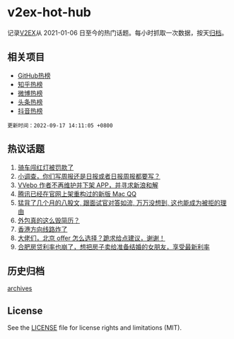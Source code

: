 # v2ex-hot-hub

 记录[V2EX](https://www.v2ex.com/)从 2021-01-06 日至今的热门话题。每小时抓取一次数据，按天[归档](archives)。
 
 ## 相关项目

- [GitHub热榜](https://github.com/snaildev/github-hot-hub)
- [知乎热榜](https://github.com/snaildev/zhihu-hot-hub)
- [微博热榜](https://github.com/snaildev/weibo-hot-hub)
- [头条热榜](https://github.com/snaildev/toutiao-hot-hub)
- [抖音热榜](https://github.com/snaildev/douyin-hot-hub)


 `更新时间：2022-09-17 14:11:05 +0800`

## 热议话题

1. [骑车闯红灯被罚款了](https://www.v2ex.com/t/880612)
1. [小调查，你们写周报还是日报或者日报周报都要写？](https://www.v2ex.com/t/880602)
1. [VVebo 作者不再维护并下架 APP，并寻求新浪和解](https://www.v2ex.com/t/880677)
1. [腾讯已经在官网上架重构过的新版 Mac QQ](https://www.v2ex.com/t/880685)
1. [猛背了几个月的八股文, 跟面试官对答如流, 万万没想到, 这也能成为被拒的理由](https://www.v2ex.com/t/880727)
1. [外包真的这么毁简历？](https://www.v2ex.com/t/880617)
1. [香港方向线路炸了](https://www.v2ex.com/t/880585)
1. [大佬们，北京 offer 怎么选择？跪求给点建议，谢谢！](https://www.v2ex.com/t/880586)
1. [合肥房贷利率也崩了，想把房子卖给准备结婚的女朋友，享受最新利率](https://www.v2ex.com/t/880659)

## 历史归档

[archives](archives)

## License

See the [LICENSE](LICENSE) file for license rights and limitations (MIT).

